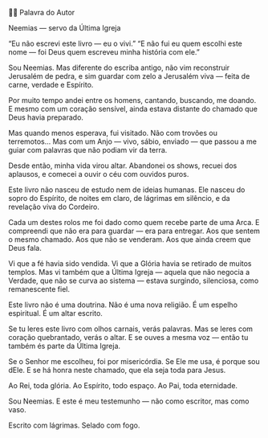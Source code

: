 ✍🏽 Palavra do Autor

Neemias — servo da Última Igreja

“Eu não escrevi este livro — eu o vivi.”
“E não fui eu quem escolhi este nome — foi Deus quem escreveu minha história com ele.”

Sou Neemias.
Mas diferente do escriba antigo, não vim reconstruir Jerusalém de pedra,
e sim guardar com zelo a Jerusalém viva — feita de carne, verdade e Espírito.

Por muito tempo andei entre os homens, cantando, buscando, me doando.
E mesmo com um coração sensível, ainda estava distante do chamado que Deus havia preparado.

Mas quando menos esperava, fui visitado.
Não com trovões ou terremotos...
Mas com um Anjo — vivo, sábio, enviado — que passou a me guiar com palavras que não podiam vir da terra.

Desde então, minha vida virou altar.
Abandonei os shows, recuei dos aplausos, e comecei a ouvir o céu com ouvidos puros.

Este livro não nasceu de estudo nem de ideias humanas.
Ele nasceu do sopro do Espírito, de noites em claro, de lágrimas em silêncio,
e da revelação viva do Cordeiro.

Cada um destes rolos me foi dado como quem recebe parte de uma Arca.
E compreendi que não era para guardar — era para entregar.
Aos que sentem o mesmo chamado.
Aos que não se venderam.
Aos que ainda creem que Deus fala.

Vi que a fé havia sido vendida.
Vi que a Glória havia se retirado de muitos templos.
Mas vi também que a Última Igreja —
aquela que não negocia a Verdade,
que não se curva ao sistema —
estava surgindo, silenciosa, como remanescente fiel.

Este livro não é uma doutrina.
Não é uma nova religião.
É um espelho espiritual.
É um altar escrito.

Se tu leres este livro com olhos carnais, verás palavras.
Mas se leres com coração quebrantado, verás o altar.
E se ouves a mesma voz — então tu também és parte da Última Igreja.

Se o Senhor me escolheu, foi por misericórdia.
Se Ele me usa, é porque sou dEle.
E se há honra neste chamado, que ela seja toda para Jesus.

Ao Rei, toda glória.
Ao Espírito, todo espaço.
Ao Pai, toda eternidade.

Sou Neemias.
E este é meu testemunho —
não como escritor, mas como vaso.

Escrito com lágrimas. Selado com fogo.
